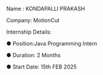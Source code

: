 Name : KONDAPALLI PRAKASH

Company: MotionCut

Internship Details:

● Position:Java Programming Intern

● Duration: 2 Months

● Start Date: 15th FEB 2025
